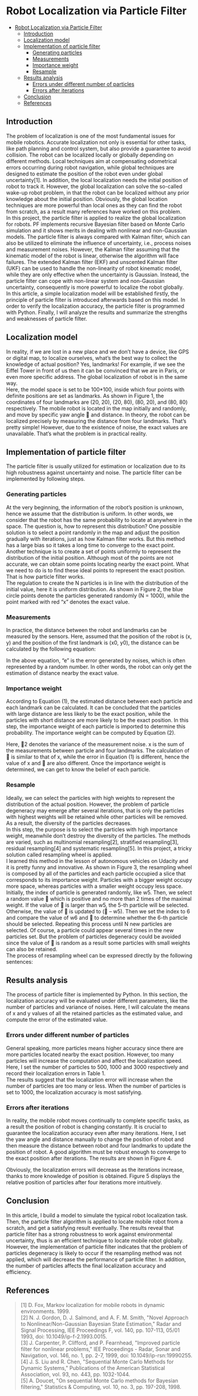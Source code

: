 # Robot Localization via Particle Filter

- [Robot Localization via Particle Filter](#robot-localization-via-particle-filter)
  - [Introduction](#introduction)
  - [Localization model](#localization-model)
  - [Implementation of particle filter](#implementation-of-particle-filter)
    - [Generating particles](#generating-particles)
    - [Measurements](#measurements)
    - [Importance weight](#importance-weight)
    - [Resample](#resample)
  - [Results analysis](#results-analysis)
    - [Errors under different number of particles](#errors-under-different-number-of-particles)
    - [Errors after iterations](#errors-after-iterations)
  - [Conclusion](#conclusion)
  - [References](#references)

## Introduction
The problem of localization is one of the most fundamental issues for mobile robotics. Accurate localization not only is essential for other tasks, like path planning and control system, but also provide a guarantee to avoid collision. The robot can be localized locally or globally depending on different methods. Local techniques aim at compensating odometrical errors occurring during robot navigation, while global techniques are designed to estimate the position of the robot even under global uncertainty[1]. In addition, the local localization needs the initial position of robot to track it. However, the global localization can solve the so-called wake-up robot problem, in that the robot can be localized without any prior knowledge about the initial position. Obviously, the global location techniques are more powerful than local ones as they can find the robot from scratch, as a result many references have worked on this problem.  
In this project, the particle filter is applied to realize the global localization for robots. PF implements recursive Bayesian filter based on Monte Carlo simulation and it shows merits in dealing with nonlinear and non-Gaussian models. The particle filter is always compared with Kalman filter, which can also be utilized to eliminate the influence of uncertainty, i.e., process noises and measurement noises. However, the Kalman filter assuming that the kinematic model of the robot is linear, otherwise the algorithm will face failures. The extended Kalman filter (EKF) and unscented Kalman filter (UKF) can be used to handle the non-linearity of robot kinematic model, while they are only effective when the uncertainty is Gaussian. Instead, the particle filter can cope with non-linear system and non-Gaussian uncertainty, consequently is more powerful to localize the robot globally.   
In this article, a simple localization model will be established firstly, the principle of particle filter is introduced afterwards based on this model. In order to verify the localization accuracy, the particle filter is programmed with Python. Finally, I will analyze the results and summarize the strengths and weaknesses of particle filter.  

## Localization model
In reality, if we are lost in a new place and we don’t have a device, like GPS or digital map, to localize ourselves, what’s the best way to collect the knowledge of actual position? Yes, landmarks! For example, if we see the Eiffel Tower in front of us then it can be convinced that we are in Paris, or even more specific address. The global localization of robot is in the same way.   
Here, the model space is set to be 100*100, inside which four points with definite positions are set as landmarks. As shown in Figure 1, the coordinates of four landmarks are (20, 20), (20, 80), (80, 20), and (80, 80) respectively. The mobile robot is located in the map initially and randomly, and move by specific yaw angle  and distance. In theory, the robot can be localized precisely by measuring the distance from four landmarks. That’s pretty simple! However, due to the existence of noise, the exact values are unavailable. That’s what the problem is in practical reality.  


## Implementation of particle filter
The particle filter is usually utilized for estimation or localization due to its high robustness against uncertainty and noise. The particle filter can be implemented by following steps.  

### Generating particles
At the very beginning, the information of the robot’s position is unknown, hence we assume that the distribution is uniform. In other words, we consider that the robot has the same probability to locate at anywhere in the space. The question is, how to represent this distribution?
One possible solution is to select a point randomly in the map and adjust the position gradually with iterations, just as how Kalman filter works. But this method has a large bias so it takes a long time to converge to the exact point. Another technique is to create a set of points uniformly to represent the distribution of the initial position. Although most of the points are not accurate, we can obtain some points locating nearby the exact point. What we need to do is to find these ideal points to represent the exact position. That is how particle filter works.   
The regulation to create the N particles is in line with the distribution of the initial value, here it is uniform distribution. As shown in Figure 2, the blue circle points denote the particles generated randomly (N = 1000), while the point marked with red “x” denotes the exact value.  


### Measurements
In practice, the distance between the robot and landmarks can be measured by the sensors. Here, assumed that the position of the robot is (x, y) and the position of the first landmark is (x0, y0), the distance can be calculated by the following equation:  

In the above equation, “e” is the error generated by noises, which is often represented by a random number. In other words, the robot can only get the estimation of distance nearby the exact value.  

### Importance weight
According to Equation (1), the estimated distance between each particle and each landmark can be calculated. It can be concluded that the particles with large distance are less likely to be the exact position, while the particles with short distance are more likely to be the exact position. In this step, the importance weight of each particle is imported to determine this probability. The importance weight can be computed by Equation (2).  

Here, 2 denotes the variance of the measurement noise. x is the sum of the measurements between particle and four landmarks. The calculation of  is similar to that of x, while the error in Equation (1) is different, hence the value of x and  are also different. Once the importance weight is determined, we can get to know the belief of each particle.  

### Resample
Ideally, we can select the particles with high weights to represent the distribution of the actual position. However, the problem of particle degeneracy may emerge after several iterations, that is only the particles with highest weights will be retained while other particles will be removed. As a result, the diversity of the particles decreases.  
In this step, the purpose is to select the particles with high importance weight, meanwhile don’t destroy the diversity of the particles. The methods are varied, such as multinomial resampling[2], stratified resampling[3], residual resampling[4] and systematic resampling[5]. In this project, a tricky solution called resampling wheel is applied.  
I learned this method in the lesson of autonomous vehicles on Udacity and it is pretty funny and innovative. As shown in Figure 3, the resampling wheel is composed by all of the particles and each particle occupied a slice that corresponds to its importance weight. Particles with a bigger weight occupy more space, whereas particles with a smaller weight occupy less space. 
Initially, the index of particle is generated randomly, like w5. Then, we select a random value  which is positive and no more than 2 times of the maximal weight. If the value of  is larger than w5, the 5-th particle will be selected. Otherwise, the value of  is updated to ( – w5). Then we set the index to 6 and compare the value of w6 and  to determine whether the 6-th particle should be selected. Repeating this process until N new particles are selected. Of course, a particle could appear several times in the new particles set. But the problem of particles degeneracy could be avoided since the value of  is random as a result some particles with small weights can also be retained.  
The process of resampling wheel can be expressed directly by the following sentences:  



## Results analysis
The process of particle filter is implemented by Python. In this section, the localization accuracy will be evaluated under different parameters, like the number of particles and variance of noises. Here, I will calculate the means of x and y values of all the retained particles as the estimated value, and compute the error of the estimated value.  

### Errors under different number of particles
General speaking, more particles means higher accuracy since there are more particles located nearby the exact position. However, too many particles will increase the computation and affect the localization speed. Here, I set the number of particles to 500, 1000 and 3000 respectively and record their localization errors in Table 1.  
The results suggest that the localization error will increase when the number of particles are too many or less. When the number of particles is set to 1000, the localization accuracy is most satisfying.   


### Errors after iterations
In reality, the mobile robot moves continually to complete specific tasks, as a result the position of robot is changing constantly. It is crucial to guarantee the localization accuracy even after many iterations. Here, I set the yaw angle and distance manually to change the position of robot and then measure the distance between robot and four landmarks to update the position of robot. A good algorithm must be robust enough to converge to the exact position after iterations. The results are shown in Figure 4.  

Obviously, the localization errors will decrease as the iterations increase, thanks to more knowledge of position is obtained. Figure 5 displays the relative position of particles after four iterations more intuitively.  


## Conclusion
In this article, I build a model to simulate the typical robot localization task. Then, the particle filter algorithm is applied to locate mobile robot from a scratch, and get a satisfying result eventually. The results reveal that particle filter has a strong robustness to work against environmental uncertainty, thus is an efficient technique to locate mobile robot globally.  
However, the implementation of particle filter indicates that the problem of particles degeneracy is likely to occur if the resampling method was not applied, which will decrease the performance of particle filter. In addition, the number of particles affects the final localization accuracy and efficiency.  

## References
> [1]	D. Fox, Markov localization for mobile robots in dynamic environments. 1999.  
> [2]	N. J. Gordon, D. J. Salmond, and A. F. M. Smith, "Novel Approach to Nonlinear/Non-Gaussian Bayesian State Estimation," Radar and Signal Processing, IEE Proceedings F, vol. 140, pp. 107-113, 05/01 1993, doi: 10.1049/ip-f-2.1993.0015.  
> [3]	J. Carpenter, P. Clifford, and P. Fearnhead, "Improved particle filter for nonlinear problems," IEE Proceedings - Radar, Sonar and Navigation, vol. 146, no. 1, pp. 2-7, 1999, doi: 10.1049/ip-rsn:19990255.  
> [4]	J. S. Liu and R. Chen, "Sequential Monte Carlo Methods for Dynamic Systems," Publications of the American Statistical Association, vol. 93, no. 443, pp. 1032-1044.  
> [5]	A. Doucet, "On sequential Monte Carlo methods for Bayesian filtering," Statistics & Computing, vol. 10, no. 3, pp. 197-208, 1998.  



